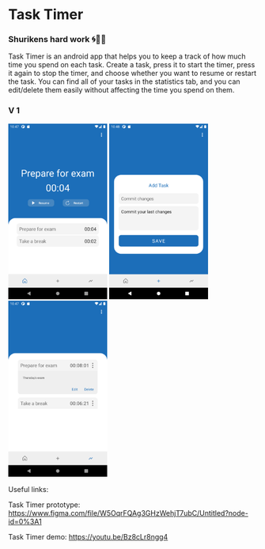 # Task Timer
### Shurikens hard work 🌀💪🏼

Task Timer is an android app that helps you to keep a track of how much time you spend on each task.
Create a task, press it to start the timer, press it again to stop the timer, and choose whether you want to resume or restart the task.
You can find all of your tasks in the statistics tab, and you can edit/delete them easily without affecting the time you spend on them.

### V 1
<img src="Home.png" data-canonical-src="Home.png" width="200"/>
<img src="Add.png" data-canonical-src="Add.png" width="200"/>
<img src="stats.png" data-canonical-src="stats.png" width="200"/>

Useful links:

Task Timer prototype: https://www.figma.com/file/W5OqrFQAg3GHzWehjT7ubC/Untitled?node-id=0%3A1

Task Timer demo: https://youtu.be/Bz8cLr8ngg4
